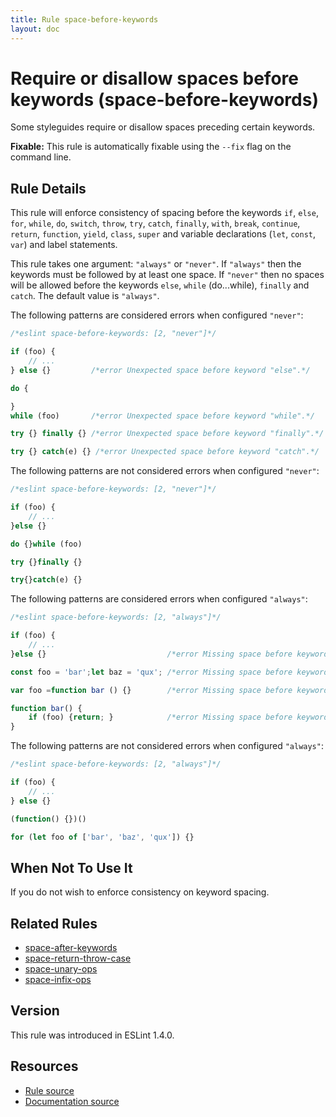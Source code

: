 ```yaml
---
title: Rule space-before-keywords
layout: doc
---
```

<!-- Note: No pull requests accepted for this file. See README.md in the root directory for details. -->
# Require or disallow spaces before keywords (space-before-keywords)

Some styleguides require or disallow spaces preceding certain keywords.

**Fixable:** This rule is automatically fixable using the `--fix` flag on the command line.

## Rule Details

This rule will enforce consistency of spacing before the keywords `if`, `else`, `for`,
`while`, `do`, `switch`, `throw`, `try`, `catch`, `finally`, `with`, `break`, `continue`,
`return`, `function`, `yield`, `class`, `super` and variable declarations (`let`, `const`, `var`)
and label statements.

This rule takes one argument: `"always"` or `"never"`. If `"always"` then the keywords
must be followed by at least one space. If `"never"` then no spaces will be allowed before
the keywords `else`, `while` (do...while), `finally` and `catch`. The default value is `"always"`.

The following patterns are considered errors when configured `"never"`:

```js
/*eslint space-before-keywords: [2, "never"]*/

if (foo) {
    // ...
} else {}         /*error Unexpected space before keyword "else".*/

do {

}
while (foo)       /*error Unexpected space before keyword "while".*/

try {} finally {} /*error Unexpected space before keyword "finally".*/

try {} catch(e) {} /*error Unexpected space before keyword "catch".*/
```

The following patterns are not considered errors when configured `"never"`:

```js
/*eslint space-before-keywords: [2, "never"]*/

if (foo) {
    // ...
}else {}

do {}while (foo)

try {}finally {}

try{}catch(e) {}
```

The following patterns are considered errors when configured `"always"`:

```js
/*eslint space-before-keywords: [2, "always"]*/

if (foo) {
    // ...
}else {}                           /*error Missing space before keyword "else".*/

const foo = 'bar';let baz = 'qux'; /*error Missing space before keyword "let".*/

var foo =function bar () {}        /*error Missing space before keyword "function".*/

function bar() {
    if (foo) {return; }            /*error Missing space before keyword "return".*/
}
```

The following patterns are not considered errors when configured `"always"`:

```js
/*eslint space-before-keywords: [2, "always"]*/

if (foo) {
    // ...
} else {}

(function() {})()

for (let foo of ['bar', 'baz', 'qux']) {}
```

## When Not To Use It

If you do not wish to enforce consistency on keyword spacing.

## Related Rules

* [space-after-keywords](space-after-keywords)
* [space-return-throw-case](space-return-throw-case)
* [space-unary-ops](space-unary-ops)
* [space-infix-ops](space-infix-ops)

## Version

This rule was introduced in ESLint 1.4.0.

## Resources

* [Rule source](https://github.com/eslint/eslint/tree/master/lib/rules/space-before-keywords.js)
* [Documentation source](https://github.com/eslint/eslint/tree/master/docs/rules/space-before-keywords.md)
